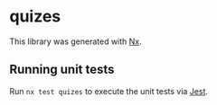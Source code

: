# quizes

This library was generated with [Nx](https://nx.dev).

## Running unit tests

Run `nx test quizes` to execute the unit tests via [Jest](https://jestjs.io).
